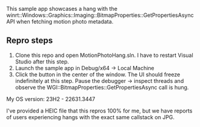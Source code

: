 This sample app showcases a hang with the winrt::Windows::Graphics::Imaging::BitmapProperties::GetPropertiesAsync API when fetching motion photo metadata.

## Repro steps
1. Clone this repo and open MotionPhotoHang.sln. I have to restart Visual Studio after this step.
2. Launch the sample app in Debug/x64 -> Local Machine
3. Click the button in the center of the window. The UI should freeze indefinitely at this step. Pause the debugger -> inspect threads and observe the WGI::BitmapProperties::GetPropertiesAsync call is hung.

My OS version: 23H2 - 22631.3447

I've provided a HEIC file that this repros 100% for me, but we have reports of users experiencing hangs with the exact same callstack on JPG.
